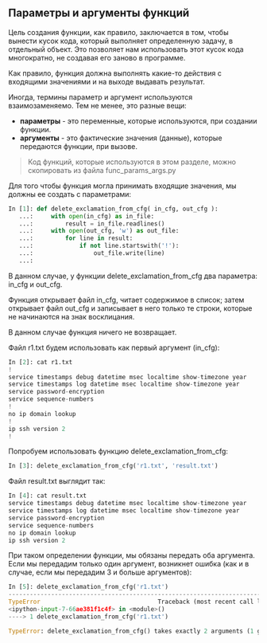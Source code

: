 ## Параметры и аргументы функций

Цель создания функции, как правило, заключается в том, чтобы вынести кусок кода, который выполняет определенную задачу, в отдельный объект.
Это позволяет нам использовать этот кусок кода многократно, не создавая его заново в программе.

Как правило, функция должна выполнять какие-то действия с входящими значениями и на выходе выдавать результат.

Иногда, термины параметр и аргумент используются взаимозаменяемо. Тем не менее, это разные вещи:
* __параметры__ - это переменные, которые используются, при создании функции.
* __аргументы__ - это фактические значения (данные), которые передаются функции, при вызове.

> Код функций, которые используются в этом разделе, можно скопировать из файла func_params_args.py

Для того чтобы функция могла принимать входящие значения, мы должны ее создать с параметрами:
```python
In [1]: def delete_exclamation_from_cfg( in_cfg, out_cfg ):
   ...:     with open(in_cfg) as in_file:
   ...:         result = in_file.readlines()
   ...:     with open(out_cfg, 'w') as out_file:
   ...:         for line in result:
   ...:             if not line.startswith('!'):
   ...:                 out_file.write(line)
   ...:
```

В данном случае, у функции delete_exclamation_from_cfg два параметра: in_cfg и out_cfg.

Функция открывает файл in_cfg, читает содержимое в список; затем открывает файл out_cfg и записывает в него только те строки, которые не начинаются на знак восклицания.

В данном случае функция ничего не возвращает.

Файл r1.txt будем использовать как первый аргумент (in_cfg):
```python
In [2]: cat r1.txt
!
service timestamps debug datetime msec localtime show-timezone year
service timestamps log datetime msec localtime show-timezone year
service password-encryption
service sequence-numbers
!
no ip domain lookup
!
ip ssh version 2
!
```

Попробуем использовать функцию delete_exclamation_from_cfg:
```python
In [3]: delete_exclamation_from_cfg('r1.txt', 'result.txt')
```

Файл result.txt выглядит так:
```python
In [4]: cat result.txt
service timestamps debug datetime msec localtime show-timezone year
service timestamps log datetime msec localtime show-timezone year
service password-encryption
service sequence-numbers
no ip domain lookup
ip ssh version 2

```

При таком определении функции, мы обязаны передать оба аргумента. Если мы передадим только один аргумент, возникнет ошибка (как и в случае, если мы передадим 3 и больше аргументов):

```python
In [5]: delete_exclamation_from_cfg('r1.txt')
---------------------------------------------------------------------------
TypeError                                 Traceback (most recent call last)
<ipython-input-7-66ae381f1c4f> in <module>()
----> 1 delete_exclamation_from_cfg('r1.txt')

TypeError: delete_exclamation_from_cfg() takes exactly 2 arguments (1 given)
```

